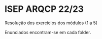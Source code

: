 # ISEP ARQCP 22/23
Resolução dos exercícios dos módulos (1 a 5)

Enunciados encontram-se em cada folder.
